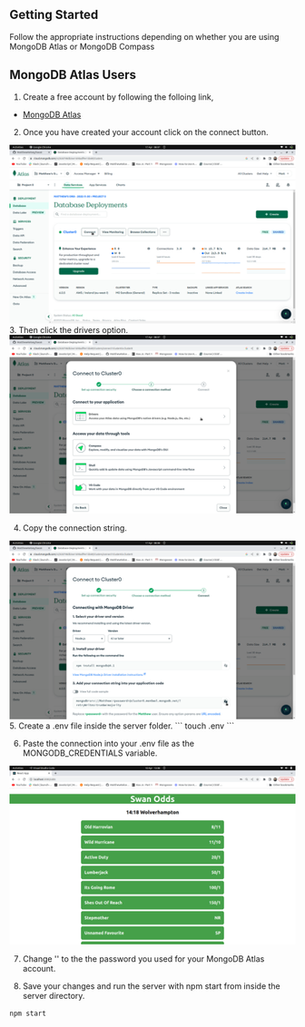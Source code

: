 ## Getting Started

Follow the appropriate instructions depending on whether you are using MongoDB Atlas or MongoDB Compass



## MongoDB Atlas Users

1. Create a free account by following the folloing link,

* [MongoDB Atlas](https://www.mongodb.com/atlas/database)

2. Once you have created your account click on the connect button.

<img src=".././images/image6.png" alt="Screenshot 6">
3. Then click the drivers option. 
<img src=".././images/image7.png" alt="Screenshot 7">

4. Copy the connection string. 

<img src=".././images/image8.png" alt="Screenshot 8">
5. Create a .env file inside the server folder.
```
touch .env
```

6. Paste the connection into your .env file as the MONGODB_CREDENTIALS variable. 

<img src=".././images/image4.png" alt="Screenshot 4">

7. Change '<password>' to the the password you used for your MongoDB Atlas account. 
  
8. Save your changes and run the server with npm start from inside the server directory. 
  ```
  npm start
  ```
